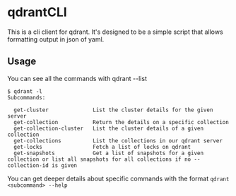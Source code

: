 # qdrantCLI

This is a cli client for qdrant.  It's designed to be a simple script that allows formatting output in json of yaml.

## Usage 
You can see all the commands with qdrant --list

```
$ qdrant -l
Subcommands:

  get-cluster              List the cluster details for the given server
  get-collection           Return the details on a specific collection
  get-collection-cluster   List the cluster details of a given collection
  get-collections          List the collections in our qdrant server
  get-locks                Fetch a list of locks on qdrant
  get-snapshots            Get a list of snapshots for a given collection or list all snapshots for all collections if no --collection-id is given
```

You can get deeper details about specific commands with the format `qdrant <subcommand> --help`

